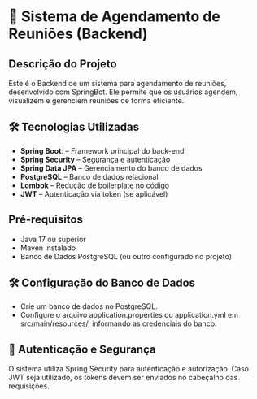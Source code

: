 # 🚀 Sistema de Agendamento de Reuniões (Backend)  

## Descrição do Projeto
Este é o Backend de um sistema para agendamento de reuniões, desenvolvido com SpringBot. Ele permite que os
usuários agendem,  visualizem e gerenciem reuniões de forma eficiente.

## 🛠️ Tecnologias Utilizadas
- **Spring Boot**: – Framework principal do back-end
- **Spring Security** – Segurança e autenticação
- **Spring Data JPA** – Gerenciamento do banco de dados
- **PostgreSQL** – Banco de dados relacional
- **Lombok** – Redução de boilerplate no código
- **JWT** – Autenticação via token (se aplicável)
  
## Pré-requisitos
- Java 17 ou superior
- Maven instalado
- Banco de Dados PostgreSQL (ou outro configurado no projeto)


## 🛠 Configuração do Banco de Dados
- Crie um banco de dados no PostgreSQL.
- Configure o arquivo application.properties ou application.yml em src/main/resources/, informando as credenciais do banco.

## 🔑 Autenticação e Segurança
O sistema utiliza Spring Security para autenticação e autorização. Caso JWT seja utilizado, os tokens devem ser enviados no cabeçalho das requisições.


